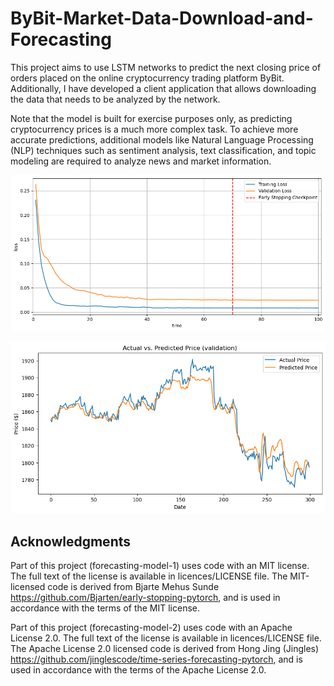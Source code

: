 # ByBit-Market-Data-Download-and-Forecasting

This project aims to use LSTM networks to predict the next closing price of orders placed on the online cryptocurrency trading platform ByBit. Additionally, I have developed a client application that allows downloading the data that needs to be analyzed by the network.

Note that the model is built for exercise purposes only, as predicting cryptocurrency prices is a much more complex task. To achieve more accurate predictions, additional models like Natural Language Processing (NLP) techniques such as sentiment analysis, text classification, and topic modeling are required to analyze news and market information.

![Loss functions](./imgs/loss_plot.png)

![Predictions on validation-set](./imgs/pred_plot_validation.png)


## Acknowledgments

Part of this project (forecasting-model-1) uses code with an MIT license. The full text of the license is available in licences/LICENSE file. The MIT-licensed code is derived from Bjarte Mehus Sunde https://github.com/Bjarten/early-stopping-pytorch, and is used in accordance with the terms of the MIT license.

Part of this project (forecasting-model-2) uses code with an Apache License 2.0. The full text of the license is available in licences/LICENSE file. The Apache License 2.0 licensed code is derived from Hong Jing (Jingles) https://github.com/jinglescode/time-series-forecasting-pytorch, and is used in accordance with the terms of the Apache License 2.0.
